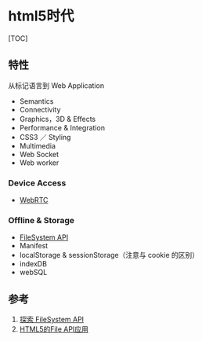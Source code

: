 # html5时代

[TOC]

## 特性

从标记语言到 Web Application

- Semantics
- Connectivity
- Graphics，3D & Effects
- Performance & Integration
- CSS3 ／ Styling
- Multimedia
- Web Socket
- Web worker

### Device Access

- [WebRTC](/lab/webrtc-app/index.html)

### Offline & Storage

- [FileSystem API](/lab/filesystem/index.html)
- Manifest
- localStorage & sessionStorage（注意与 cookie 的区别）
- indexDB
- webSQL

## 参考

1. [探索 FileSystem API](http://www.html5rocks.com/zh/tutorials/file/filesystem/)
2. [HTML5的File API应用](http://blog.meathill.com/tech/js/html5-file-reader-file-writer.html)
